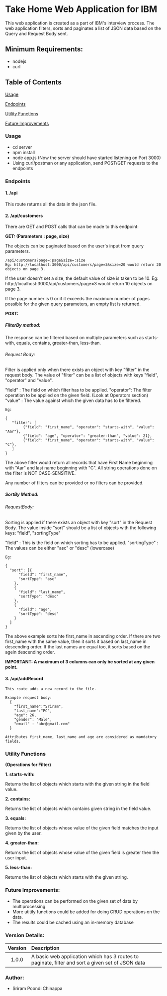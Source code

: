 # Take Home Web Application for IBM

This web application is created as a part of IBM's interview process. The web application filters, sorts and paginates a list of JSON data based on the Query and Request Body sent.
 

## Minimum Requirements:

- nodejs
- curl 


## Table of Contents

[Usage](#usage)

[Endpoints](#endpoints)

[Utility Functions](#utility-functions)

[Future Improvements](#future-improvements)

### Usage

- cd server
- npm install
- node app.js (Now the server should have started listening on Port 3000)
- Using curl/postman or any application, send POST/GET requests to the endpoints

### Endpoints
    
#### 1. /api
    
  This route returns all the data in the json file.
        
#### 2. /api/customers
    
  There are GET and POST calls that can be made to this endpoint:
  
**GET: (Parameters : page, size)**

The objects can be paginated based on the user's input from query parameters.
    
    /api/customers?page=:page&size=:size
    Eg: http://localhost:3000/api/customers/page=3&size=20 would return 20 objects on page 3. 
    
If the user doesn't set a size, the default value of size is taken to be 10.
    Eg: http://localhost:3000/api/customers/page=3 would return 10 objects on page 3.
    
If the page number is 0 or if it exceeds the maximum number of pages possible for the given query parameters, an empty list is returned.
    
    
**POST:**

##### FilterBy method:

The response can be filtered based on multiple parameters such as starts-with, equals, contains, greater-than, less-than.

###### Request Body:

Filter is applied only when there exists an object with key "filter" in the request body. The value of "filter" can
be a list of objects with keys "field", "operator" and "value".

"field" : The field on which filter has to be applied.
"operator": The filter operation to be applied on the given field. (Look at Operators section)
"value" : The value against which the given data has to be filtered.
    
    Eg:  
    
    {
       "filter": [
            {"field": "first_name", "operator": "starts-with", "value": "Aar"},
            {"field": "age", "operator": "greater-than", "value": 21},
            {"field": "first_name", "operator": "starts-with", "value": "C"},
	   ]  
    } 
    
The above filter would return all records that have First Name beginning with "Aar" and last name beginning with "C". 
All string operations done on the filter is NOT CASE-SENSITIVE.

Any number of filters can be provided or no filters can be provided.


##### SortBy Method:

###### RequestBody:

Sorting is applied if there exists an object with key "sort" in the Request Body. The value inside "sort" should be
a list of objects with the following keys: "field", "sortingType"

"field" : This is the field on which sorting has to be applied.
"sortingType" : The values can be either "asc" or "desc" (lowercase)
    
    Eg:
    
    {
      "sort": [{
          "field": "first_name",
          "sortType": "asc"
        },
        {
          "field": "last_name",
          "sortType": "desc"
        },
        {
          "field": "age",
          "sortType": "desc"
        }
      ]
    }
	
The above example sorts hte first_name in ascending order. If there are two first_name with the same value, then it sorts it based on 
last_name in descending order. If the last names are equal too, it sorts based on the agein descending order.

**IMPORTANT: A maximum of 3 columns can only be sorted at any given point.**
    
#### 3. /api/addRecord

    This route adds a new record to the file.
    
    Example request body:
      {
        "first_name":"Sriram",
        "last_name":"PC",
        "age": 26,
        "gender": "Male",
        "email" : "abc@gmail.com"
      }

    Attributes first_name, last_name and age are considered as mandatory fields.
 
    
### Utility Functions

**(Operations for Filter)**

**1. starts-with:**

   Returns the list of objects which starts with the given string in the field value.
   
**2. contains:**

   Returns the list of objects which contains given string in the field value. 
   
**3. equals:**

   Returns the list of objects whose value of the given field matches the input given by the user.
   
 **4. greater-than:**

   Returns the list of objects whose value of the given field is greater then the user input.
   
 **5. less-than:**

   Returns the list of objects which starts with the given string. 
   

### Future Improvements:

- The operations can be performed on the given set of data by multiprocessing. 
- More utitily functions could be added for doing CRUD operations on the data.
- The results could be cached using an in-memory database


### Version Details:

| Version   | Description   |
|:---------:|:--------------|
| 1.0.0     |  A basic web application which has 3 routes to paginate, filter and sort a given set of JSON data  |

### Author:

  - Sriram Poondi Chinappa